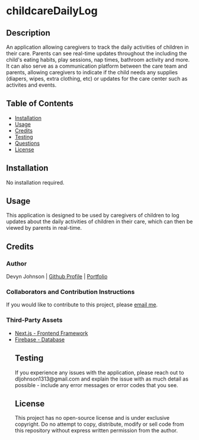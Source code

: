 # childcareDailyLog
            
## Description
<p>An application allowing caregivers to track the daily activities of children in their care. Parents can see real-time updates throughout the including the child's eating habits, play sessions, nap times, bathroom activity and more. It can also serve as a communication platform between the care team and parents, allowing caregivers to indicate if the child needs any supplies (diapers, wipes, extra clothing, etc) or updates for the care center such as activites and events.</p>
            
## Table of Contents
- [Installation](#installation)
- [Usage](#usage)
- [Credits](#credits)
- [Testing](#testing)
- [Questions](#questions)
- [License](#license)
            
## Installation
<p>No installation required.</p>
            
## Usage
<p>This application is designed to be used by caregivers of children to log updates about the daily activities of children in their care, which can then be viewed by parents in real-time.</p>
            
## Credits

### Author
<p>Devyn Johnson | <a href="https://www.github.com/DevynJohnson">Github Profile</a> | <a href="https://devynjohnson.me">Portfolio</a></p>
        
### Collaborators and Contribution Instructions

<p>If you would like to contribute to this project, please <a href="mailto:dljohnson1313@gmail.com">email me</a>.</p>
            
### Third-Party Assets
<ul>
<li><a href="https://nextjs.org/">Next.js - Frontend Framework</a></li>
<li><a href="https://firebase.google.com/">Firebase - Database</a></li>


## Testing
<p>If you experience any issues with the application, please reach out to dljohnson1313@gmail.com and explain the issue with as much detail as possible - include any error messages or error codes that you see.</p>
            
## License
<p>This project has no open-source license and is under exclusive copyright. Do no attempt to copy, distribute, modify or sell code from this repository without express written permission from the author. </p>
